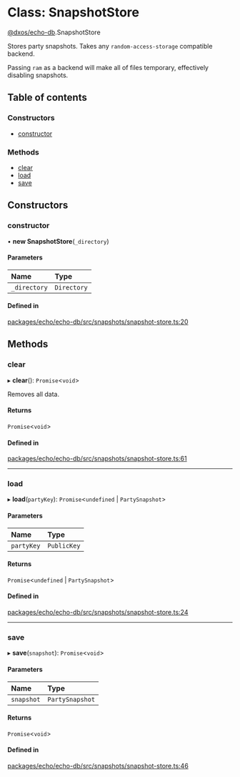 # Class: SnapshotStore

[@dxos/echo-db](../modules/dxos_echo_db.md).SnapshotStore

Stores party snapshots. Takes any `random-access-storage` compatible backend.

Passing `ram` as a backend will make all of files temporary, effectively disabling snapshots.

## Table of contents

### Constructors

- [constructor](dxos_echo_db.SnapshotStore.md#constructor)

### Methods

- [clear](dxos_echo_db.SnapshotStore.md#clear)
- [load](dxos_echo_db.SnapshotStore.md#load)
- [save](dxos_echo_db.SnapshotStore.md#save)

## Constructors

### constructor

• **new SnapshotStore**(`_directory`)

#### Parameters

| Name | Type |
| :------ | :------ |
| `_directory` | `Directory` |

#### Defined in

[packages/echo/echo-db/src/snapshots/snapshot-store.ts:20](https://github.com/dxos/dxos/blob/32ae9b579/packages/echo/echo-db/src/snapshots/snapshot-store.ts#L20)

## Methods

### clear

▸ **clear**(): `Promise`<`void`\>

Removes all data.

#### Returns

`Promise`<`void`\>

#### Defined in

[packages/echo/echo-db/src/snapshots/snapshot-store.ts:61](https://github.com/dxos/dxos/blob/32ae9b579/packages/echo/echo-db/src/snapshots/snapshot-store.ts#L61)

___

### load

▸ **load**(`partyKey`): `Promise`<`undefined` \| `PartySnapshot`\>

#### Parameters

| Name | Type |
| :------ | :------ |
| `partyKey` | `PublicKey` |

#### Returns

`Promise`<`undefined` \| `PartySnapshot`\>

#### Defined in

[packages/echo/echo-db/src/snapshots/snapshot-store.ts:24](https://github.com/dxos/dxos/blob/32ae9b579/packages/echo/echo-db/src/snapshots/snapshot-store.ts#L24)

___

### save

▸ **save**(`snapshot`): `Promise`<`void`\>

#### Parameters

| Name | Type |
| :------ | :------ |
| `snapshot` | `PartySnapshot` |

#### Returns

`Promise`<`void`\>

#### Defined in

[packages/echo/echo-db/src/snapshots/snapshot-store.ts:46](https://github.com/dxos/dxos/blob/32ae9b579/packages/echo/echo-db/src/snapshots/snapshot-store.ts#L46)
